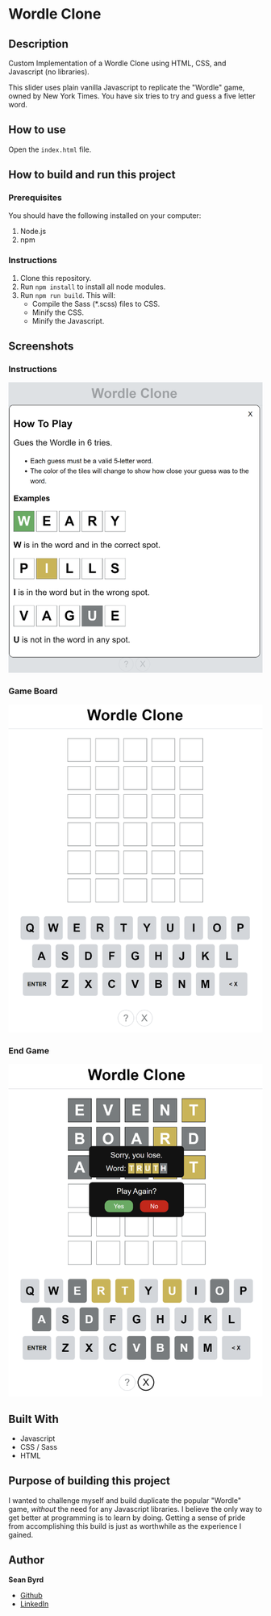 # Wordle Clone

## Description

Custom Implementation of a Wordle Clone using HTML, CSS, and Javascript (no libraries).

This slider uses plain vanilla Javascript to replicate the "Wordle" game, owned by New York Times. You have six tries to try and guess a five letter word.

## How to use

Open the `index.html` file.

## How to build and run this project

### Prerequisites

You should have the following installed on your computer:

1. Node.js
2. npm

### Instructions

1. Clone this repository.
2. Run `npm install` to install all node modules.
3. Run `npm run build`. This will:
   - Compile the Sass (\*.scss) files to CSS.
   - Minify the CSS.
   - Minify the Javascript.

## Screenshots

### Instructions

![Instructions](/screenshots/clone/instructions.png)

### Game Board

![Game Board](/screenshots/clone/gameBoard.png)

### End Game

![End Game](/screenshots/clone/endGame.png)

## Built With

- Javascript
- CSS / Sass
- HTML

## Purpose of building this project

I wanted to challenge myself and build duplicate the popular "Wordle" game, _without_ the need for any Javascript libraries. I believe the only way to get better at programming is to learn by doing. Getting a sense of pride from accomplishing this build is just as worthwhile as the experience I gained.

## Author

**Sean Byrd**

- [Github](https://github.com/byrdsean "Sean Byrd")
- [LinkedIn](https://www.linkedin.com/in/seanbyrd/ "LinkedIn")
